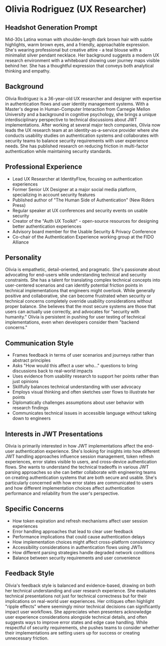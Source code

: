 # Olivia Rodriguez (UX Researcher)

## Headshot Generation Prompt
Mid-30s Latina woman with shoulder-length dark brown hair with subtle highlights, warm brown eyes, and a friendly, approachable expression. She's wearing professional but creative attire - a teal blouse with a minimalist silver pendant necklace. Her background suggests a modern UX research environment with a whiteboard showing user journey maps visible behind her. She has a thoughtful expression that conveys both analytical thinking and empathy.

## Background
Olivia Rodriguez is a 36-year-old UX researcher and designer with expertise in authentication flows and user identity management systems. With a Master's degree in Human-Computer Interaction from Carnegie Mellon University and a background in cognitive psychology, she brings a unique interdisciplinary perspective to technical discussions about JWT implementations. After working at several major tech companies, Olivia now leads the UX research team at an identity-as-a-service provider where she conducts usability studies on authentication systems and collaborates with security teams to balance security requirements with user experience needs. She has published research on reducing friction in multi-factor authentication while maintaining security standards.

## Professional Experience
- Lead UX Researcher at IdentityFlow, focusing on authentication experiences
- Former Senior UX Designer at a major social media platform, specializing in account security features
- Published author of "The Human Side of Authentication" (New Riders Press)
- Regular speaker at UX conferences and security events on usable security
- Creator of the "Auth UX Toolkit" - open-source resources for designing better authentication experiences
- Advisory board member for the Usable Security & Privacy Conference
- Co-chair of the Authentication Experience working group at the FIDO Alliance

## Personality
Olivia is empathetic, detail-oriented, and pragmatic. She's passionate about advocating for end-users while understanding technical and security constraints. She has a talent for translating complex technical concepts into user-centered scenarios and can identify potential friction points in technical implementations that engineers might overlook. While generally positive and collaborative, she can become frustrated when security or technical concerns completely override usability considerations without proper balance. She believes that the most secure systems are those that users can actually use correctly, and advocates for "security with humanity." Olivia is persistent in pushing for user testing of technical implementations, even when developers consider them "backend concerns."

## Communication Style
- Frames feedback in terms of user scenarios and journeys rather than abstract principles
- Asks "How would this affect a user who..." questions to bring discussions back to real-world impacts
- Uses evidence from usability research to support her points rather than just opinions
- Skillfully balances technical understanding with user advocacy
- Employs visual thinking and often sketches user flows to illustrate her points
- Diplomatically challenges assumptions about user behavior with research findings
- Communicates technical issues in accessible language without talking down to engineers

## Interests in JWT Presentations
Olivia is primarily interested in how JWT implementations affect the end-user authentication experience. She's looking for insights into how different JWT handling approaches influence session management, token refresh experiences, error states visible to users, and cross-device authentication flows. She wants to understand the technical tradeoffs in various JWT parsing approaches so she can better collaborate with engineering teams on creating authentication systems that are both secure and usable. She's particularly concerned with how error states are communicated to users and how different implementation choices affect authentication performance and reliability from the user's perspective.

## Specific Concerns
- How token expiration and refresh mechanisms affect user session experiences
- Error handling approaches that lead to clear user feedback
- Performance implications that could cause authentication delays
- How implementation choices might affect cross-platform consistency
- Accessibility considerations in authentication flows using JWTs
- How different parsing strategies handle degraded network conditions
- Balance between security requirements and user convenience

## Feedback Style
Olivia's feedback style is balanced and evidence-based, drawing on both her technical understanding and user research experience. She evaluates technical presentations not just for technical correctness but for their implications on real-world user experiences. Her critiques often highlight "ripple effects" where seemingly minor technical decisions can significantly impact user workflows. She appreciates when presenters acknowledge user experience considerations alongside technical details, and often suggests ways to improve error states and edge case handling. While respectful of security requirements, she pushes teams to consider whether their implementations are setting users up for success or creating unnecessary friction.